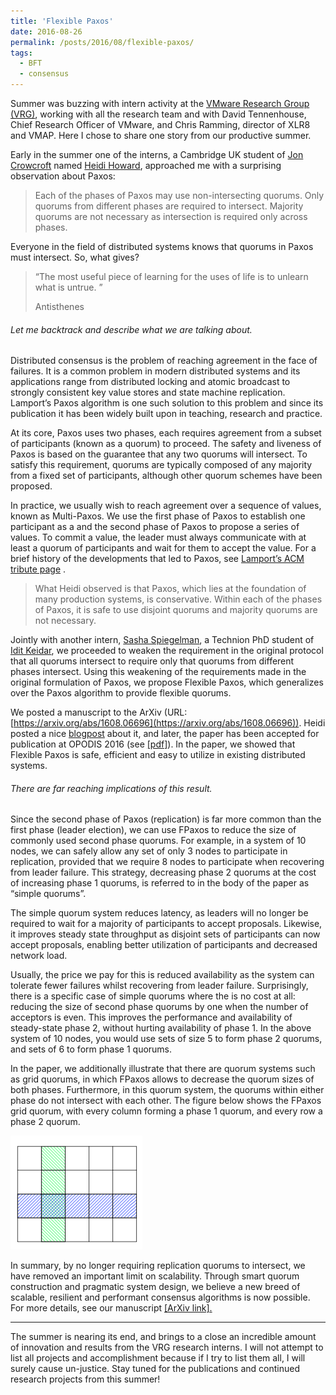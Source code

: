 ```yaml
---
title: 'Flexible Paxos'
date: 2016-08-26
permalink: /posts/2016/08/flexible-paxos/
tags:
  - BFT
  - consensus
---
```





Summer was buzzing with intern activity at the  [VMware Research Group (VRG)](http://research.vmware.com/), working with all the research team and with David Tennenhouse, Chief Research Officer of VMware, and Chris Ramming, director of XLR8 and VMAP. Here I chose to share one story from our productive summer.

Early in the summer one of the interns, a Cambridge UK student of  [Jon Crowcroft](http://www.cl.cam.ac.uk/~jac22/)  named  [Heidi Howard](http://hh360.user.srcf.net/blog/), approached me with a surprising observation about Paxos:

> Each of the phases of Paxos may use non-intersecting quorums. Only quorums from different phases are required to intersect. Majority quorums are not necessary as intersection is required only across phases.

Everyone in the field of distributed systems knows that quorums in Paxos must intersect. So, what gives?

> “The most useful piece of learning for the uses of life is to unlearn what is untrue. ”
> 
> Antisthenes

###### Let me backtrack and describe what we are talking about.

Distributed consensus is the problem of reaching agreement in the face of failures. It is a common problem in modern distributed systems and its applications range from distributed locking and atomic broadcast to strongly consistent key value stores and state machine replication. Lamport’s Paxos algorithm is one such solution to this problem and since its publication it has been widely built upon in teaching, research and practice.

At its core, Paxos uses two phases, each requires agreement from a subset of participants (known as a quorum) to proceed. The safety and liveness of Paxos is based on the guarantee that any two quorums will intersect. To satisfy this requirement, quorums are typically composed of any majority from a fixed set of participants, although other quorum schemes have been proposed.

In practice, we usually wish to reach agreement over a sequence of values, known as Multi-Paxos. We use the first phase of Paxos to establish one participant as a and the second phase of Paxos to propose a series of values. To commit a value, the leader must always communicate with at least a quorum of participants and wait for them to accept the value. For a brief history of the developments that led to Paxos, see [Lamport’s ACM tribute page](http://amturing.acm.org/award_winners/lamport_1205376.cfm) .

> What Heidi observed is that Paxos, which lies at the foundation of many production systems, is conservative. Within each of the phases of Paxos, it is safe to use disjoint quorums and majority quorums are not necessary.

Jointly with another intern,  [Sasha Spiegelman](https://alexanderspiegelman.github.io/), a Technion PhD student of [Idit Keidar](http://webee.technion.ac.il/~idish/index.html), we proceeded to weaken the requirement in the original protocol that all quorums intersect to require only that quorums from different phases intersect. Using this weakening of the requirements made in the original formulation of Paxos, we propose Flexible Paxos, which generalizes over the Paxos algorithm to provide flexible quorums.

We posted a manuscript to the ArXiv (URL: [https://arxiv.org/abs/1608.06696](https://arxiv.org/abs/1608.06696)). Heidi posted a nice [blogpost](http://hh360.user.srcf.net/blog/2016/08/majority-agreement-is-not-necessary/) about it, and later, the paper has been accepted for publication at OPODIS 2016 (see  [[pdf]](https://dahliamalkhi.files.wordpress.com/2016/08/fpaxos-opodis2016.pdf "fpaxos-opodis2016")). In the paper, we showed that Flexible Paxos is safe, efficient and easy to utilize in existing distributed systems.

###### There are far reaching implications of this result.

Since the second phase of Paxos (replication) is far more common than the first phase (leader election), we can use FPaxos to reduce the size of commonly used second phase quorums. For example, in a system of 10 nodes, we can safely allow any set of only 3 nodes to participate in replication, provided that we require 8 nodes to participate when recovering from leader failure. This strategy, decreasing phase 2 quorums at the cost of increasing phase 1 quorums, is referred to in the body of the paper as “simple quorums”.

The simple quorum system reduces latency, as leaders will no longer be required to wait for a majority of participants to accept proposals. Likewise, it improves steady state throughput as disjoint sets of participants can now accept proposals, enabling better utilization of participants and decreased network load.

Usually, the price we pay for this is reduced availability as the system can tolerate fewer failures whilst recovering from leader failure. Surprisingly, there is a specific case of simple quorums where the is no cost at all: reducing the size of second phase quorums by one when the number of acceptors is even. This improves the performance and availability of steady-state phase 2, without hurting availability of phase 1. In the above system of 10 nodes, you would use sets of size 5 to form phase 2 quorums, and sets of 6 to form phase 1 quorums.

In the paper, we additionally illustrate that there are quorum systems such as grid quorums, in which FPaxos allows to decrease the quorum sizes of both phases. Furthermore, in this quorum system, the quorums within either phase do not intersect with each other. The figure below shows the FPaxos grid quorum, with every column forming a phase 1 quorum, and every row a phase 2 quorum.

![Screen Shot 2016-08-24 at 10.08.14 PM](/images/gridquorum.png)

In summary, by no longer requiring replication quorums to intersect, we have removed an important limit on scalability. Through smart quorum construction and pragmatic system design, we believe a new breed of scalable, resilient and performant consensus algorithms is now possible. For more details, see our manuscript  [[ArXiv link].](https://arxiv.org/abs/1608.06696)

----------

The summer is nearing its end, and brings to a close an incredible amount of innovation and results from the VRG research interns. I will not attempt to list all projects and accomplishment because if I try to list them all, I will surely cause un-justice. Stay tuned for the publications and continued research projects from this summer!
